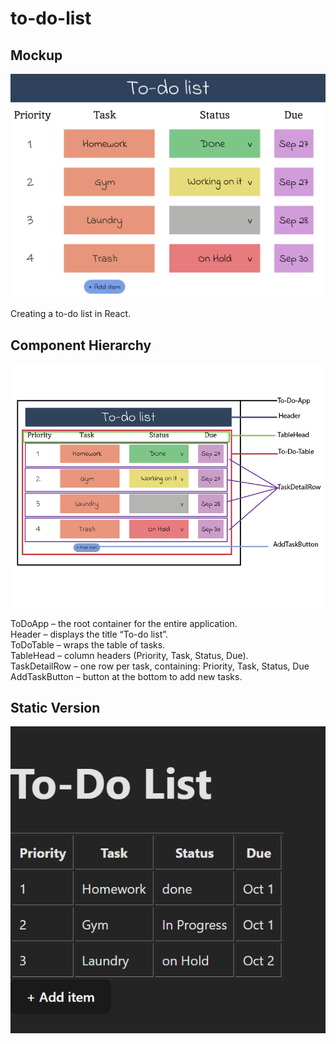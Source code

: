 # to-do-list

## Mockup

![Alt text](img/mockup.png)

Creating a to-do list in React.

## Component Hierarchy

![Alt text](img/component_Hierarchy.png)

ToDoApp – the root container for the entire application. <br>
Header – displays the title “To-do list”. <br>
ToDoTable – wraps the table of tasks. <br>
TableHead – column headers (Priority, Task, Status, Due). <br>
TaskDetailRow – one row per task, containing: Priority, Task, Status, Due <br>
AddTaskButton – button at the bottom to add new tasks. <br>

## Static Version<br>

![Alt text](img/StaticVersion.png)

